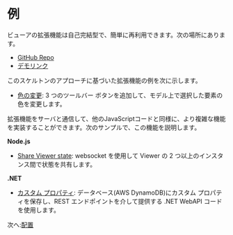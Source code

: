 # 例

ビューアの拡張機能は自己完結型で、簡単に再利用できます。次の場所にあります。

- [GitHub Repo](https://github.com/Autodesk-Forge/forge-extensions)
- [デモリンク](https://forge-extensions.autodesk.io/)

このスケルトンのアプローチに基づいた拡張機能の例を次に示します。

- [色の変更](https://forge.autodesk.com/blog/happy-easter-setthemingcolor-model-material)\: 3 つのツールバー ボタンを追加して、モデル上で選択した要素の色を変更します。

拡張機能をサーバと通信して、他のJavaScriptコードと同様に、より複雑な機能を実装することができます。次のサンプルで、この機能を説明します。

**Node.js**

- [Share Viewer state](https://forge.autodesk.com/blog/share-viewer-state-websockets)\: websocket を使用して Viewer の 2 つ以上のインスタンス間で状態を共有します。

**.NET**

- [カスタム プロパティ](https://forge.autodesk.com/blog/custom-properties-viewer-net-lambda-dynamodb)\: データベース(AWS DynamoDB)にカスタム プロパティを保存し、REST エンドポイントを介して提供する .NET WebAPI コードを使用します。 

次へ:[配置](/ja_jp/deployment/)